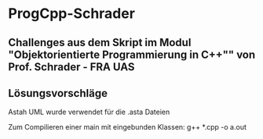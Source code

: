 # ProgCpp-Schrader
 Challenges aus dem Skript im Modul "Objektorientierte Programmierung in C++"" von Prof. Schrader - FRA UAS
 -----
 Lösungsvorschläge 
 ------
 Astah UML wurde verwendet für die .asta Dateien
 
 Zum Compilieren einer main mit eingebunden Klassen:
    g++ *.cpp -o a.out
